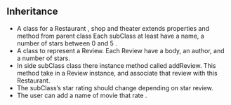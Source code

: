 ## Inheritance

- A class for a Restaurant , shop and theater extends properties and method from parent class Each subClass at least have a name, a number of stars between 0 and 5 .
- A class to represent a Review. Each Review have a body, an author, and a number of stars.
- In side subClass class there instance method called addReview. This method take in a Review instance, and associate that review with this Restaurant.
- The subClass’s star rating should change depending on star review.
- The user can add a name of movie that rate . 